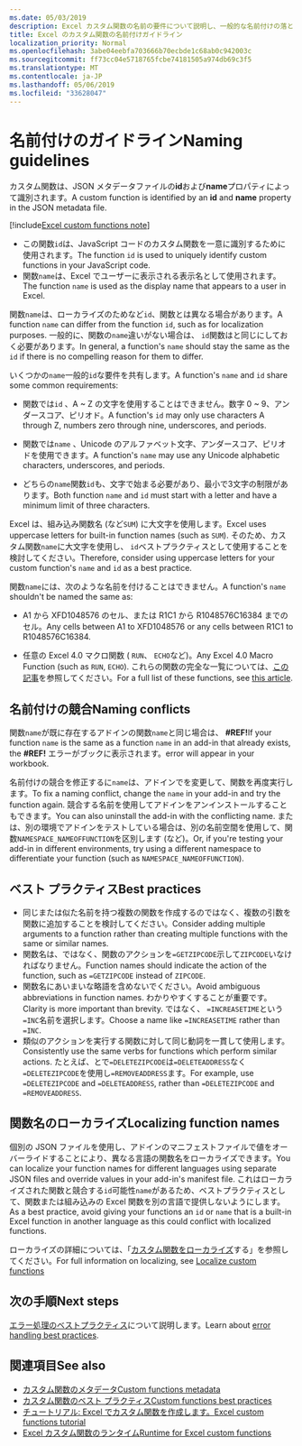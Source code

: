 ```yaml
---
ms.date: 05/03/2019
description: Excel カスタム関数の名前の要件について説明し、一般的な名前付けの落とし穴を回避します。
title: Excel のカスタム関数の名前付けガイドライン
localization_priority: Normal
ms.openlocfilehash: 3abe04eebfa703666b70ecbde1c68ab0c942003c
ms.sourcegitcommit: ff73cc04e5718765fcbe74181505a974db69c3f5
ms.translationtype: MT
ms.contentlocale: ja-JP
ms.lasthandoff: 05/06/2019
ms.locfileid: "33628047"
---
```

# <a name="naming-guidelines"></a><span data-ttu-id="8fa5d-103">名前付けのガイドライン</span><span class="sxs-lookup"><span data-stu-id="8fa5d-103">Naming guidelines</span></span>

<span data-ttu-id="8fa5d-104">カスタム関数は、JSON メタデータファイルの**id**および**name**プロパティによって識別されます。</span><span class="sxs-lookup"><span data-stu-id="8fa5d-104">A custom function is identified by an **id** and **name** property in the JSON metadata file.</span></span>

[!include[Excel custom functions note](../includes/excel-custom-functions-note.md)]

- <span data-ttu-id="8fa5d-105">この関数`id`は、JavaScript コードのカスタム関数を一意に識別するために使用されます。</span><span class="sxs-lookup"><span data-stu-id="8fa5d-105">The function `id` is used to uniquely identify custom functions in your JavaScript code.</span></span> 
- <span data-ttu-id="8fa5d-106">関数`name`は、Excel でユーザーに表示される表示名として使用されます。</span><span class="sxs-lookup"><span data-stu-id="8fa5d-106">The function `name` is used as the display name that appears to a user in Excel.</span></span> 

<span data-ttu-id="8fa5d-107">関数`name`は、ローカライズのためなど`id`、関数とは異なる場合があります。</span><span class="sxs-lookup"><span data-stu-id="8fa5d-107">A function `name` can differ from the function `id`, such as for localization purposes.</span></span> <span data-ttu-id="8fa5d-108">一般的に、関数の`name`違いがない場合は、 `id`関数はと同じにしておく必要があります。</span><span class="sxs-lookup"><span data-stu-id="8fa5d-108">In general, a function's `name` should stay the same as the `id` if there is no compelling reason for them to differ.</span></span>

<span data-ttu-id="8fa5d-109">いくつかの`name`一般的`id`な要件を共有します。</span><span class="sxs-lookup"><span data-stu-id="8fa5d-109">A function's `name` and `id` share some common requirements:</span></span>

- <span data-ttu-id="8fa5d-110">関数では`id` 、A ~ Z の文字を使用することはできません。数字 0 ~ 9、アンダースコア、ピリオド。</span><span class="sxs-lookup"><span data-stu-id="8fa5d-110">A function's `id` may only use characters A through Z, numbers zero through nine, underscores, and periods.</span></span>

- <span data-ttu-id="8fa5d-111">関数では`name` 、Unicode のアルファベット文字、アンダースコア、ピリオドを使用できます。</span><span class="sxs-lookup"><span data-stu-id="8fa5d-111">A function's `name` may use any Unicode alphabetic characters, underscores, and periods.</span></span>

- <span data-ttu-id="8fa5d-112">どちらの`name`関数`id`も、文字で始まる必要があり、最小で3文字の制限があります。</span><span class="sxs-lookup"><span data-stu-id="8fa5d-112">Both function `name` and `id` must start with a letter and have a minimum limit of three characters.</span></span>

<span data-ttu-id="8fa5d-113">Excel は、組み込み関数名 (など`SUM`) に大文字を使用します。</span><span class="sxs-lookup"><span data-stu-id="8fa5d-113">Excel uses uppercase letters for built-in function names (such as `SUM`).</span></span> <span data-ttu-id="8fa5d-114">そのため、カスタム関数`name`に大文字を使用し、 `id`ベストプラクティスとして使用することを検討してください。</span><span class="sxs-lookup"><span data-stu-id="8fa5d-114">Therefore, consider using uppercase letters for your custom function's `name` and `id` as a best practice.</span></span>

<span data-ttu-id="8fa5d-115">関数`name`には、次のような名前を付けることはできません。</span><span class="sxs-lookup"><span data-stu-id="8fa5d-115">A function's `name` shouldn't be named the same as:</span></span>

- <span data-ttu-id="8fa5d-116">A1 から XFD1048576 のセル、または R1C1 から R1048576C16384 までのセル。</span><span class="sxs-lookup"><span data-stu-id="8fa5d-116">Any cells between A1 to XFD1048576 or any cells between R1C1 to R1048576C16384.</span></span>

- <span data-ttu-id="8fa5d-117">任意の Excel 4.0 マクロ関数 ( `RUN`、 `ECHO`など)。</span><span class="sxs-lookup"><span data-stu-id="8fa5d-117">Any Excel 4.0 Macro Function (such as `RUN`, `ECHO`).</span></span>  <span data-ttu-id="8fa5d-118">これらの関数の完全な一覧については、[この記事](https://www.microsoft.com/en-us/download/details.aspx?id=1465)を参照してください。</span><span class="sxs-lookup"><span data-stu-id="8fa5d-118">For a full list of these functions, see [this article](https://www.microsoft.com/en-us/download/details.aspx?id=1465).</span></span>

## <a name="naming-conflicts"></a><span data-ttu-id="8fa5d-119">名前付けの競合</span><span class="sxs-lookup"><span data-stu-id="8fa5d-119">Naming conflicts</span></span>

<span data-ttu-id="8fa5d-120">関数`name`が既に存在するアドインの関数`name`と同じ場合は、 **#REF!**</span><span class="sxs-lookup"><span data-stu-id="8fa5d-120">If your function `name` is the same as a function `name` in an add-in that already exists, the **#REF!**</span></span> <span data-ttu-id="8fa5d-121">エラーがブックに表示されます。</span><span class="sxs-lookup"><span data-stu-id="8fa5d-121">error will appear in your workbook.</span></span>

<span data-ttu-id="8fa5d-122">名前付けの競合を修正するに`name`は、アドインでを変更して、関数を再度実行します。</span><span class="sxs-lookup"><span data-stu-id="8fa5d-122">To fix a naming conflict, change the `name` in your add-in and try the function again.</span></span> <span data-ttu-id="8fa5d-123">競合する名前を使用してアドインをアンインストールすることもできます。</span><span class="sxs-lookup"><span data-stu-id="8fa5d-123">You can also uninstall the add-in with the conflicting name.</span></span> <span data-ttu-id="8fa5d-124">または、別の環境でアドインをテストしている場合は、別の名前空間を使用して、関数`NAMESPACE_NAMEOFFUNCTION`を区別します (など)。</span><span class="sxs-lookup"><span data-stu-id="8fa5d-124">Or, if you're testing your add-in in different environments, try using a different namespace to differentiate your function (such as `NAMESPACE_NAMEOFFUNCTION`).</span></span>

## <a name="best-practices"></a><span data-ttu-id="8fa5d-125">ベスト プラクティス</span><span class="sxs-lookup"><span data-stu-id="8fa5d-125">Best practices</span></span>

- <span data-ttu-id="8fa5d-126">同じまたは似た名前を持つ複数の関数を作成するのではなく、複数の引数を関数に追加することを検討してください。</span><span class="sxs-lookup"><span data-stu-id="8fa5d-126">Consider adding multiple arguments to a function rather than creating multiple functions with the same or similar names.</span></span>
- <span data-ttu-id="8fa5d-127">関数名は、ではなく、関数のアクションを`=GETZIPCODE`示して`ZIPCODE`いなければなりません。</span><span class="sxs-lookup"><span data-stu-id="8fa5d-127">Function names should indicate the action of the function, such as `=GETZIPCODE` instead of `ZIPCODE`.</span></span>
- <span data-ttu-id="8fa5d-128">関数名にあいまいな略語を含めないでください。</span><span class="sxs-lookup"><span data-stu-id="8fa5d-128">Avoid ambiguous abbreviations in function names.</span></span> <span data-ttu-id="8fa5d-129">わかりやすくすることが重要です。</span><span class="sxs-lookup"><span data-stu-id="8fa5d-129">Clarity is more important than brevity.</span></span> <span data-ttu-id="8fa5d-130">ではなく、 `=INCREASETIME`という`=INC`名前を選択します。</span><span class="sxs-lookup"><span data-stu-id="8fa5d-130">Choose a name like `=INCREASETIME` rather than `=INC`.</span></span>
- <span data-ttu-id="8fa5d-131">類似のアクションを実行する関数に対して同じ動詞を一貫して使用します。</span><span class="sxs-lookup"><span data-stu-id="8fa5d-131">Consistently use the same verbs for functions which perform similar actions.</span></span> <span data-ttu-id="8fa5d-132">たとえば、とで`=DELETEZIPCODE`は`=DELETEADDRESS`なく`=DELETEZIPCODE`を使用し`=REMOVEADDRESS`ます。</span><span class="sxs-lookup"><span data-stu-id="8fa5d-132">For example, use `=DELETEZIPCODE` and `=DELETEADDRESS`, rather than `=DELETEZIPCODE` and `=REMOVEADDRESS`.</span></span>

## <a name="localizing-function-names"></a><span data-ttu-id="8fa5d-133">関数名のローカライズ</span><span class="sxs-lookup"><span data-stu-id="8fa5d-133">Localizing function names</span></span>

<span data-ttu-id="8fa5d-134">個別の JSON ファイルを使用し、アドインのマニフェストファイルで値をオーバーライドすることにより、異なる言語の関数名をローカライズできます。</span><span class="sxs-lookup"><span data-stu-id="8fa5d-134">You can localize your function names for different languages using separate JSON files and override values in your add-in's manifest file.</span></span> <span data-ttu-id="8fa5d-135">これはローカライズされた関数と競合する`id`可能性`name`があるため、ベストプラクティスとして、関数または組み込みの Excel 関数を別の言語で提供しないようにします。</span><span class="sxs-lookup"><span data-stu-id="8fa5d-135">As a best practice, avoid giving your functions an `id` or `name` that is a built-in Excel function in another language as this could conflict with localized functions.</span></span>

<span data-ttu-id="8fa5d-136">ローカライズの詳細については、「[カスタム関数をローカライズ](custom-functions-localize.md)する」を参照してください。</span><span class="sxs-lookup"><span data-stu-id="8fa5d-136">For full information on localizing, see [Localize custom functions](custom-functions-localize.md)</span></span>

## <a name="next-steps"></a><span data-ttu-id="8fa5d-137">次の手順</span><span class="sxs-lookup"><span data-stu-id="8fa5d-137">Next steps</span></span>
<span data-ttu-id="8fa5d-138">[エラー処理のベストプラクティス](custom-functions-errors.md)について説明します。</span><span class="sxs-lookup"><span data-stu-id="8fa5d-138">Learn about [error handling best practices](custom-functions-errors.md).</span></span>

## <a name="see-also"></a><span data-ttu-id="8fa5d-139">関連項目</span><span class="sxs-lookup"><span data-stu-id="8fa5d-139">See also</span></span>

* [<span data-ttu-id="8fa5d-140">カスタム関数のメタデータ</span><span class="sxs-lookup"><span data-stu-id="8fa5d-140">Custom functions metadata</span></span>](custom-functions-json.md)
* [<span data-ttu-id="8fa5d-141">カスタム関数のベスト プラクティス</span><span class="sxs-lookup"><span data-stu-id="8fa5d-141">Custom functions best practices</span></span>](custom-functions-best-practices.md)
* [<span data-ttu-id="8fa5d-142">チュートリアル: Excel でカスタム関数を作成します。</span><span class="sxs-lookup"><span data-stu-id="8fa5d-142">Excel custom functions tutorial</span></span>](../tutorials/excel-tutorial-create-custom-functions.md)
* [<span data-ttu-id="8fa5d-143">Excel カスタム関数のランタイム</span><span class="sxs-lookup"><span data-stu-id="8fa5d-143">Runtime for Excel custom functions</span></span>](custom-functions-runtime.md)
